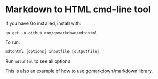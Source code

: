 # Markdown to HTML cmd-line tool

If you have Go installed, install with:

    go get -u github.com/gomarkdown/mdtohtml

To run:

    mdtohtml [options] inputfile [outputfile]

Run `mdtohtml` to see all options.

This is also an example of how to use [gomarkdown/markdown](https://github.com/gomarkdown/markdown) library.
